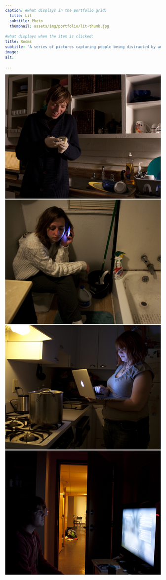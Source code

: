 ```yaml
---
caption: #what displays in the portfolio grid:
  title: Lit
  subtitle: Photo
  thumbnail: assets/img/portfolio/lit-thumb.jpg
  
#what displays when the item is clicked:
title: Rooms
subtitle: "A series of pictures capturing people being distracted by and illuminated by technology."
image: 
alt: 

---
```

<div class="row">
    <div class="col-lg-12 text-center">
        <img class="img-fluid d-block mx-auto" src="assets/img/portfolio/lit/1.jpg">
        <img class="img-fluid d-block mx-auto" src="assets/img/portfolio/lit/2.jpg">
        <img class="img-fluid d-block mx-auto" src="assets/img/portfolio/lit/3.jpg">
        <img class="img-fluid d-block mx-auto" src="assets/img/portfolio/lit/4.jpg">
</div>
<br />
